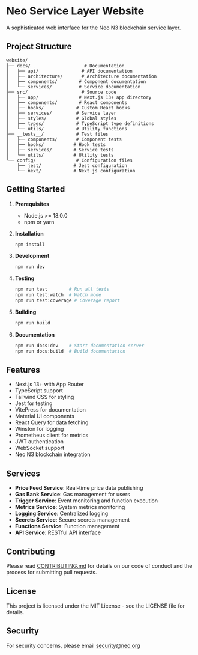# Neo Service Layer Website

A sophisticated web interface for the Neo N3 blockchain service layer.

## Project Structure

```
website/
├── docs/                    # Documentation
│   ├── api/                # API documentation
│   ├── architecture/       # Architecture documentation
│   ├── components/        # Component documentation
│   └── services/          # Service documentation
├── src/                    # Source code
│   ├── app/               # Next.js 13+ app directory
│   ├── components/        # React components
│   ├── hooks/            # Custom React hooks
│   ├── services/         # Service layer
│   ├── styles/           # Global styles
│   ├── types/            # TypeScript type definitions
│   └── utils/            # Utility functions
├── __tests__/            # Test files
│   ├── components/       # Component tests
│   ├── hooks/           # Hook tests
│   ├── services/        # Service tests
│   └── utils/           # Utility tests
└── config/               # Configuration files
    ├── jest/            # Jest configuration
    └── next/            # Next.js configuration
```

## Getting Started

1. **Prerequisites**
   - Node.js >= 18.0.0
   - npm or yarn

2. **Installation**
   ```bash
   npm install
   ```

3. **Development**
   ```bash
   npm run dev
   ```

4. **Testing**
   ```bash
   npm run test        # Run all tests
   npm run test:watch  # Watch mode
   npm run test:coverage # Coverage report
   ```

5. **Building**
   ```bash
   npm run build
   ```

6. **Documentation**
   ```bash
   npm run docs:dev    # Start documentation server
   npm run docs:build  # Build documentation
   ```

## Features

- Next.js 13+ with App Router
- TypeScript support
- Tailwind CSS for styling
- Jest for testing
- VitePress for documentation
- Material UI components
- React Query for data fetching
- Winston for logging
- Prometheus client for metrics
- JWT authentication
- WebSocket support
- Neo N3 blockchain integration

## Services

- **Price Feed Service**: Real-time price data publishing
- **Gas Bank Service**: Gas management for users
- **Trigger Service**: Event monitoring and function execution
- **Metrics Service**: System metrics monitoring
- **Logging Service**: Centralized logging
- **Secrets Service**: Secure secrets management
- **Functions Service**: Function management
- **API Service**: RESTful API interface

## Contributing

Please read [CONTRIBUTING.md](CONTRIBUTING.md) for details on our code of conduct and the process for submitting pull requests.

## License

This project is licensed under the MIT License - see the LICENSE file for details.

## Security

For security concerns, please email security@neo.org